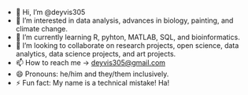 - 👋 Hi, I’m @deyvis305
- 👀 I’m interested in data analysis, advances in biology, painting, and climate change.
- 🌱 I’m currently learning R, pyhton, MATLAB, SQL, and bioinformatics.
- 💞️ I’m looking to collaborate on research projects, open science, data analytics, data science projects, and art projects.
- 📫 How to reach me -> deyvis305@gmail.com 
- 😄 Pronouns: he/him and they/them inclusively.
- ⚡ Fun fact: My name is a technical mistake! Ha!

<!---
deyvis305/deyvis305 is a ✨ special ✨ repository because its `README.md` (this file) appears on your GitHub profile.
You can click the Preview link to take a look at your changes.
--->
